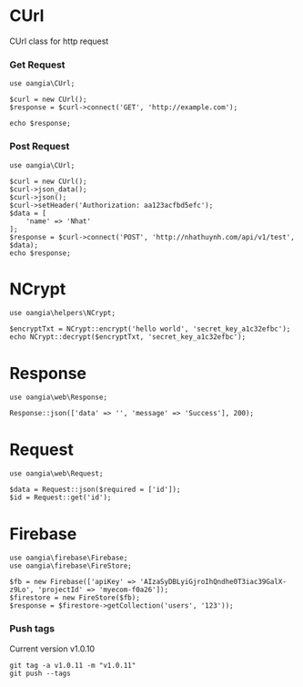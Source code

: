 # CUrl
CUrl class for http request

### Get Request
```
use oangia\CUrl;

$curl = new CUrl();
$response = $curl->connect('GET', 'http://example.com');

echo $response;
```

### Post Request
```
use oangia\CUrl;

$curl = new CUrl();
$curl->json_data();
$curl->json();
$curl->setHeader('Authorization: aa123acfbd5efc');
$data = [
    'name' => 'Nhat'
];
$response = $curl->connect('POST', 'http://nhathuynh.com/api/v1/test', $data);
echo $response;
```

# NCrypt
```
use oangia\helpers\NCrypt;

$encryptTxt = NCrypt::encrypt('hello world', 'secret_key_a1c32efbc');
echo NCrypt::decrypt($encryptTxt, 'secret_key_a1c32efbc');
```
# Response
```
use oangia\web\Response;

Response::json(['data' => '', 'message' => 'Success'], 200);
```

# Request
```
use oangia\web\Request;

$data = Request::json($required = ['id']);
$id = Request::get('id');
```
# Firebase
```
use oangia\firebase\Firebase;
use oangia\firebase\FireStore;

$fb = new Firebase(['apiKey' => 'AIzaSyDBLyiGjroIhQndhe0T3iac39GalX-z9Lo', 'projectId' => 'myecom-f0a26']);
$firestore = new FireStore($fb);
$response = $firestore->getCollection('users', '123'));
```
### Push tags
Current version v1.0.10

```
git tag -a v1.0.11 -m "v1.0.11"
git push --tags
```
